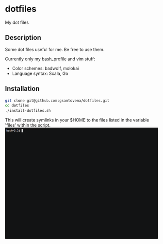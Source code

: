 # dotfiles
My dot files

## Description
Some dot files useful for me. Be free to use them.

Currently only my bash_profile and vim stuff:
- Color schemes: badwolf, molokai
- Language syntax: Scala, Go

## Installation
```bash
git clone git@github.com:gsantovena/dotfiles.git
cd dotfiles
./install-dotfiles.sh
```
This will create symlinks in your $HOME to the files listed in the variable 'files' within the script.
![demo](https://raw.githubusercontent.com/gsantovena/dotfiles/master/dotfiles_s.gif)
